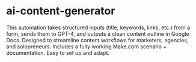 # ai-content-generator
This automation takes structured inputs (title, keywords, links, etc.) from a form, sends them to GPT-4, and outputs a clean content outline in Google Docs. Designed to streamline content workflows for marketers, agencies, and solopreneurs.  Includes a fully working Make.com scenario + documentation. Easy to set up and adapt.
